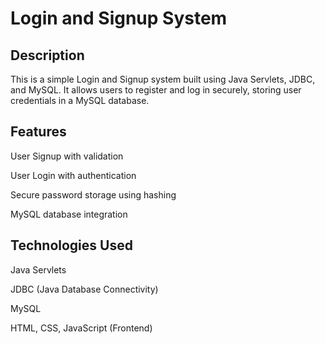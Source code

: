 # Login and Signup System
## Description
This is a simple Login and Signup system built using Java Servlets, JDBC, and MySQL. It allows users to register and log in securely, storing user credentials in a MySQL database.

## Features
User Signup with validation

User Login with authentication

Secure password storage using hashing

MySQL database integration

## Technologies Used
Java Servlets

JDBC (Java Database Connectivity)

MySQL

HTML, CSS, JavaScript (Frontend)

